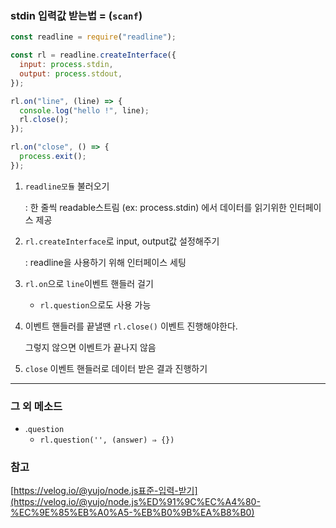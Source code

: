 ### stdin 입력값 받는법 = (`scanf`)

```jsx
const readline = require("readline");

const rl = readline.createInterface({
  input: process.stdin,
  output: process.stdout,
});

rl.on("line", (line) => {
  console.log("hello !", line);
  rl.close();
});

rl.on("close", () => {
  process.exit();
});
```

1. `readline모듈` 불러오기

   : 한 줄씩 readable스트림 (ex: process.stdin) 에서 데이터를 읽기위한 인터페이스 제공

2. `rl.createInterface`로 input, output값 설정해주기

   : readline을 사용하기 위해 인터페이스 세팅

3. `rl.on`으로 `line`이벤트 핸들러 걸기
   - `rl.question`으로도 사용 가능
4. 이벤트 핸들러를 끝낼땐 `rl.close()` 이벤트 진행해야한다.

   그렇지 않으면 이벤트가 끝나지 않음

5. `close` 이벤트 핸들러로 데이터 받은 결과 진행하기

---

### 그 외 메소드

- .`question`
  - `rl.question('', (answer) ⇒ {})`

### 참고

[https://velog.io/@yujo/node.js표준-입력-받기](https://velog.io/@yujo/node.js%ED%91%9C%EC%A4%80-%EC%9E%85%EB%A0%A5-%EB%B0%9B%EA%B8%B0)
